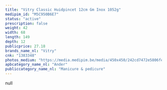 ```yaml
---
title: "Vitry Classic Huidpincet 12cm Gm Inox 1052g"
medipim_id: "M5C950B6E7"
status: "active"
prescription: false
weight: 42
width: 68
length: 149
depth: 12
publicprice: 27.18
brands_name_nl: "Vitry"
cnk: "1383348"
photos_medium: "https://media.medipim.be/media/450x450/242cd7472e5806fe3c106ec1760ca60c73caa559.jpg"
apbcategory_name_nl: "Ander"
publiccategory_name_nl: "Manicure & pedicure"
---
```

null
